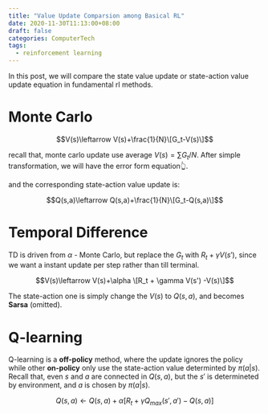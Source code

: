 ```yaml
---
title: "Value Update Comparsion among Basical RL"
date: 2020-11-30T11:13:00+08:00
draft: false
categories: ComputerTech
tags:
  - reinforcement learning
---
```


In this post, we will compare the state value update or state-action value update equation in fundamental rl methods.

# Monte Carlo

$$V(s)\leftarrow V(s)+\frac{1}{N}\[G_t-V(s)\]$$

recall that, monte carlo update use average $V(s)=\sum G_t/N$. After simple transformation, we will have the error form equation:point_up_2:.

and the corresponding state-action value update is:

$$Q(s,a)\leftarrow Q(s,a)+\frac{1}{N}\[G_t-Q(s,a)\]$$

# Temporal Difference

TD is driven from $\alpha$ - Monte Carlo, but replace the $G_t$ with $R_t+\gamma V(s')$, since we want a instant update per step rather than till terminal.

$$V(s)\leftarrow V(s)+\alpha \[R_t + \gamma V(s') -V(s)\]$$

The state-action one is simply change the $V(s)$ to $Q(s,a)$, and becomes **Sarsa** (omitted).

# Q-learning

Q-learning is a **off-policy** method, where the update ignores the policy while other **on-policy** only use the state-action value determinted by $\pi(a|s)$. Recall that, even $s$ and $a$ are connected in $Q(s,a)$, but the $s'$ is determineted by environment, and $a$ is chosen by $\pi(a|s)$.

$$Q(s,a)\leftarrow Q(s,a)+\alpha[R_t+\gamma Q_{max}(s',a')-Q(s,a)]$$

